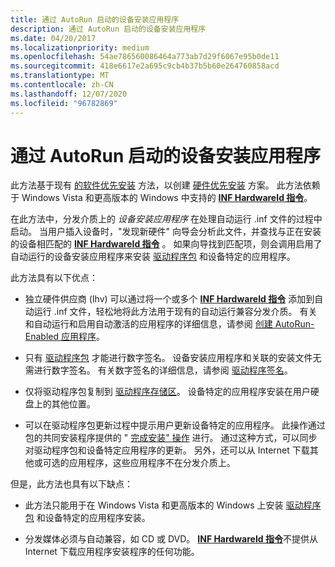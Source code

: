 ```yaml
---
title: 通过 AutoRun 启动的设备安装应用程序
description: 通过 AutoRun 启动的设备安装应用程序
ms.date: 04/20/2017
ms.localizationpriority: medium
ms.openlocfilehash: 54ae786560086464a773ab7d29f6067e95b0de11
ms.sourcegitcommit: 418e6617e2a695c9cb4b37b5b60e264760858acd
ms.translationtype: MT
ms.contentlocale: zh-CN
ms.lasthandoff: 12/07/2020
ms.locfileid: "96782869"
---
```

# <a name="device-installation-application-started-through-autorun"></a>通过 AutoRun 启动的设备安装应用程序


此方法基于现有 [的软件优先安装](software-first-installation.md) 方法，以创建 [硬件优先安装](hardware-first-installation.md) 方案。 此方法依赖于 Windows Vista 和更高版本的 Windows 中支持的 [**INF HardwareId 指令**](inf-hardwareid-directive.md)。

在此方法中，分发介质上的 *设备安装应用程序* 在处理自动运行 .inf 文件的过程中启动。 当用户插入设备时，"发现新硬件" 向导会分析此文件，并查找与正在安装的设备相匹配的 [**INF HardwareId 指令**](inf-hardwareid-directive.md) 。 如果向导找到匹配项，则会调用启用了自动运行的设备安装应用程序来安装 [驱动程序包](driver-packages.md) 和设备特定的应用程序。

此方法具有以下优点：

-   独立硬件供应商 (Ihv) 可以通过将一个或多个 [**INF HardwareId 指令**](inf-hardwareid-directive.md) 添加到自动运行 .inf 文件，轻松地将此方法用于现有的自动运行兼容分发介质。 有关和自动运行和启用自动激活的应用程序的详细信息，请参阅 [创建 AutoRun-Enabled 应用程序](https://go.microsoft.com/fwlink/p/?linkid=133162)。

-   只有 [驱动程序包](driver-packages.md) 才能进行数字签名。 设备安装应用程序和关联的安装文件无需进行数字签名。 有关数字签名的详细信息，请参阅 [驱动程序签名](driver-signing.md)。

-   仅将驱动程序包复制到 [驱动程序存储区](driver-store.md)。 设备特定的应用程序安装在用户硬盘上的其他位置。

-   可以在驱动程序包更新过程中提示用户更新设备特定的应用程序。 此操作通过包的共同安装程序提供的 " [完成安装" 操作](finish-install-actions--windows-vista-and-later-.md) 进行。 通过这种方式，可以同步对驱动程序包和设备特定应用程序的更新。 另外，还可以从 Internet 下载其他或可选的应用程序，这些应用程序不在分发介质上。

但是，此方法也具有以下缺点：

-   此方法只能用于在 Windows Vista 和更高版本的 Windows 上安装 [驱动程序包](driver-packages.md) 和设备特定的应用程序安装。

-   分发媒体必须与自动兼容，如 CD 或 DVD。 [**INF HardwareId 指令**](inf-hardwareid-directive.md)不提供从 Internet 下载应用程序安装程序的任何功能。

 

 





